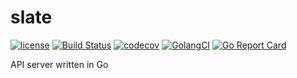 # slate

[![license](http://img.shields.io/badge/license-Apache%20v2-orange.svg)](https://raw.githubusercontent.com/caigwatkin/slate/master/LICENSE)
[![Build Status](https://travis-ci.org/caigwatkin/slate.svg?branch=master)](https://travis-ci.org/caigwatkin/slate)
[![codecov](https://codecov.io/gh/caigwatkin/slate/branch/master/graph/badge.svg)](https://codecov.io/gh/caigwatkin/slate)
[![GolangCI](https://golangci.com/badges/github.com/caigwatkin/slate.svg)](https://golangci.com)
[![Go Report Card](https://goreportcard.com/badge/github.com/caigwatkin/slate)](https://goreportcard.com/report/github.com/caigwatkin/slate)

API server written in Go
